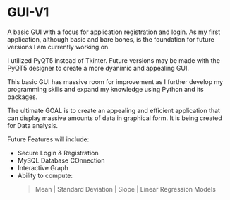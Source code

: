 # GUI-V1
A basic GUI with a focus for application registration and login. 
As my first application, although basic and bare bones, is the foundation for future versions I am currently working on. 

I utilized PyQT5 instead of Tkinter. 
Future versions may be made with the PyQT5 designer to create a more dyanimic and appealing GUI.

This basic GUI has massive room for improvement as I further develop my programming skills and expand my knowledge using Python and its packages. 

The ultimate GOAL is to create an appealing and efficient application that can display massive amounts of data in graphical form. It is being created for Data analysis. 

Future Features will include:
- Secure Login & Registration
- MySQL Database COnnection
- Interactive Graph
- Ability to compute:
  >Mean  | Standard Deviation | Slope | Linear Regression Models
  
